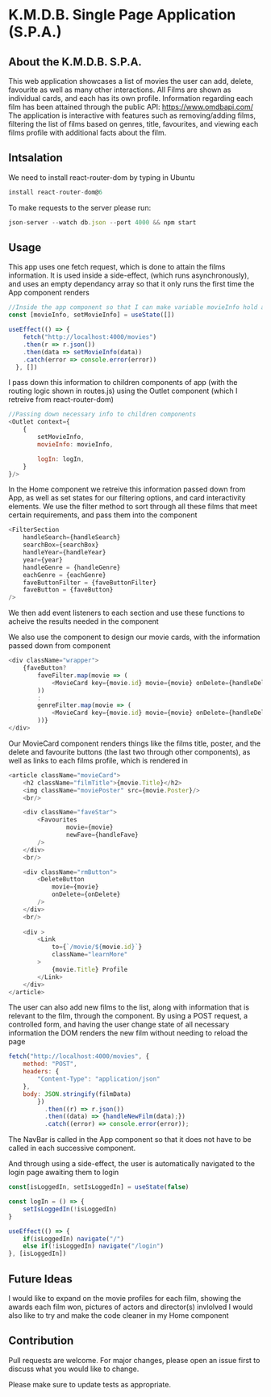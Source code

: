 # K.M.D.B. Single Page Application (S.P.A.)

## About the K.M.D.B. S.P.A.
This web application showcases a list of movies the user can add, delete, favourite as well as many other interactions.
All Films are shown as individual cards, and each has its own profile.
Information regarding each film has been attained through the public API:
https://www.omdbapi.com/
The application is interactive with features such as removing/adding films, filtering the list of films based on genres, title, favourites, and viewing each films profile with additional facts about the film.

## Intsalation
We need to install react-router-dom by typing in Ubuntu
```javascript
install react-router-dom@6
```

To make requests to the server please run:
```javascript
json-server --watch db.json --port 4000 && npm start
```


## Usage
This app uses one fetch request, which is done to attain the films information. It is used inside a side-effect, (which runs asynchronously), and uses an empty dependancy array so that it only runs the first time the App component renders 
```javascript
//Inside the app component so that I can make variable movieInfo hold all films' information
const [movieInfo, setMovieInfo] = useState([])

useEffect(() => {
    fetch("http://localhost:4000/movies")
    .then(r => r.json())
    .then(data => setMovieInfo(data))
    .catch(error => console.error(error))
  }, [])
```
I pass down this information to children components of app (with the routing logic shown in routes.js) using the Outlet component (which I retreive from react-router-dom)
```javascript
//Passing down necessary info to children components
<Outlet context={
    {
        setMovieInfo,
        movieInfo: movieInfo,

        logIn: logIn,
    }
}/>
```
In the Home component we retreive this information passed down from App, as well as set states for our filtering options, and card interactivity elements. 
We use the filter method to sort through all these films that meet certain requirements, and pass them into the <FilterSection> component
```javascript
<FilterSection 
    handleSearch={handleSearch}
    searchBox={searchBox}
    handleYear={handleYear}
    year={year}
    handleGenre = {handleGenre}
    eachGenre = {eachGenre}
    faveButtonFilter = {faveButtonFilter}
    faveButton = {faveButton}
/>
```
We then add event listeners to each section and use these functions to acheive the results needed in the <FilterSection> component

We also use the <MovieCard> component to design our movie cards, with the information passed down from <Home> component
```javascript
<div className="wrapper">
    {faveButton? 
        faveFilter.map(movie => (
            <MovieCard key={movie.id} movie={movie} onDelete={handleDelete} movieInfo={movieInfo} handleFave={handleFave} /> 
        )) 
        : 
        genreFilter.map(movie => (
            <MovieCard key={movie.id} movie={movie} onDelete={handleDelete} movieInfo={movieInfo} handleFave={handleFave} />
        ))}
</div>
```
Our MovieCard component renders things like the films title, poster, and the delete and favourite buttons (the last two through other components), as well as links to each films profile, which is rendered in <MovieProfile>
```javascript
<article className="movieCard">
    <h2 className="filmTitle">{movie.Title}</h2>
    <img className="moviePoster" src={movie.Poster}/>
    <br/>

    <div className="faveStar">
        <Favourites 
                movie={movie}
                newFave={handleFave}
        />
    </div>
    <br/>

    <div className="rmButton">
        <DeleteButton 
            movie={movie}
            onDelete={onDelete}
        />
    </div>
    <br/>
            
    <div >
        <Link 
            to={`/movie/${movie.id}`}
            className="learnMore"
        >
            {movie.Title} Profile
        </Link>
    </div>
</article>
```

The user can also add new films to the list, along with information that is relevant to the film, through the <AddNewFilm> component.
By using a POST request, a controlled form, and having the user change state of all necessary information the DOM renders the new film without needing to reload the page
```javascript
fetch("http://localhost:4000/movies", {
    method: "POST",
    headers: {
        "Content-Type": "application/json"
    },
    body: JSON.stringify(filmData)
        })
          .then((r) => r.json())
          .then((data) => {handleNewFilm(data);})
          .catch((error) => console.error(error));
```

The NavBar is called in the App component so that it does not have to be called in each successive component.

And through using a side-effect, the user is automatically navigated to the login page awaiting them to login
```javascript
const[isLoggedIn, setIsLoggedIn] = useState(false)

const logIn = () => {
    setIsLoggedIn(!isLoggedIn)
}

useEffect(() => {
    if(isLoggedIn) navigate("/")
    else if(!isLoggedIn) navigate("/login")
}, [isLoggedIn])
```

## Future Ideas
I would like to expand on the movie profiles for each film, showing the awards each film won, pictures of actors and director(s) invlolved
I would also like to try and make the code cleaner in my Home component

## Contribution
Pull requests are welcome. For major changes, please open an issue first to discuss what you would like to change.


Please make sure to update tests as appropriate.